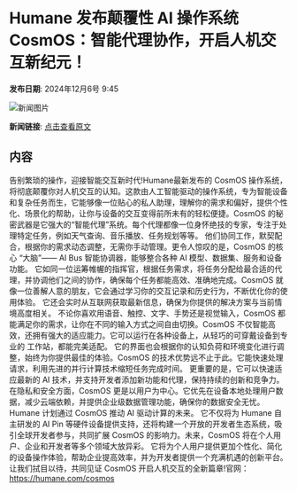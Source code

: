 # Humane 发布颠覆性 AI 操作系统 CosmOS：智能代理协作，开启人机交互新纪元！

**发布日期**: 2024年12月6号 9:45

![新闻图片](https://upload.chinaz.com/2024/1206/6386907505593010483856661.png)

**新闻链接**: [点击查看原文](https://www.aibase.com/zh/news/13738)

## 内容

告别繁琐的操作，迎接智能交互新时代!Humane最新发布的 CosmOS 操作系统，将彻底颠覆你对人机交互的认知。这款由人工智能驱动的操作系统，专为智能设备和复杂任务而生，它能够像一位贴心的私人助理，理解你的需求和偏好，提供个性化、场景化的帮助，让你与设备的交互变得前所未有的轻松便捷。CosmOS 的秘密武器是它强大的“智能代理”系统。每个代理都像一位身怀绝技的专家，专注于处理特定任务，例如天气查询、音乐播放、任务规划等等。 他们协同工作，默契配合，根据你的需求动态调整，无需你手动管理。更令人惊叹的是，CosmOS 的核心 “大脑”—— AI Bus 智能协调器，能够整合各种 AI 模型、数据集、服务和设备功能。 它如同一位运筹帷幄的指挥官，根据任务需求，将任务分配给最合适的代理，并协调他们之间的协作，确保每个任务都能高效、准确地完成。CosmOS 就像一位善解人意的朋友，它会通过学习你的交互记录和历史行为，不断优化你的使用体验。 它还会实时从互联网获取最新信息，确保为你提供的解决方案与当前情境高度相关。 不论你喜欢用语音、触控、文字、手势还是视觉输入，CosmOS 都能满足你的需求，让你在不同的输入方式之间自由切换。CosmOS 不仅智能高效，还拥有强大的适应能力。它可以运行在各种设备上，从轻巧的可穿戴设备到专业的 工作站，都能完美适配。 它的界面也会根据你的认知负荷和环境变化进行调整，始终为你提供最佳的体验。CosmOS 的技术优势远不止于此。它能快速处理请求，利用先进的并行计算技术缩短任务完成时间。 更重要的是，它可以快速适应最新的 AI 技术，并支持开发者添加新功能和代理，保持持续的创新和竞争力。在隐私和安全方面，CosmOS 更是以用户为中心。它优先在设备本地处理用户数据，减少云端依赖，并提供企业级数据管理功能，确保你的数据安全无忧。Humane 计划通过 CosmOS 推动 AI 驱动计算的未来。 它不仅将为 Humane 自主研发的 AI Pin 等硬件设备提供支持，还将构建一个开放的开发者生态系统，吸引全球开发者参与，共同扩展 CosmOS 的影响力。未来，CosmOS 将在个人用户、企业和开发者等多个领域大放异彩。 它将为个人用户提供更加个性化、简化的设备操作体验，帮助企业提高效率，并为开发者提供一个充满机遇的创新平台。 让我们拭目以待，共同见证 CosmOS 开启人机交互的全新篇章!官网：https://humane.com/cosmos
